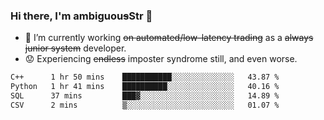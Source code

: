 ### Hi there, I'm ambiguou~~s~~Str 👋

<!--
**ambiguoustexture/ambiguoustexture** is a ✨ _special_ ✨ repository because its `README.md` (this file) appears on your GitHub profile.

Here are some ideas to get you started:
-->
- 🔭 I’m currently working ~~on automated/low-latency trading~~ as a ~~always junior system~~ developer.
- :worried: Experiencing ~~endless~~ imposter syndrome still, and even worse.

<!--START_SECTION:waka-->

```txt
C++      1 hr 50 mins    ███████████░░░░░░░░░░░░░░   43.87 %
Python   1 hr 41 mins    ██████████░░░░░░░░░░░░░░░   40.16 %
SQL      37 mins         ███▓░░░░░░░░░░░░░░░░░░░░░   14.89 %
CSV      2 mins          ▒░░░░░░░░░░░░░░░░░░░░░░░░   01.07 %
```

<!--END_SECTION:waka-->
